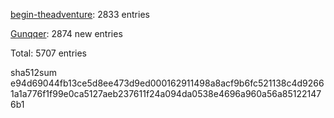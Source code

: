 [begin-theadventure](https://github.com/begin-theadventure): 2833 entries

[Gunqqer](https://github.com/gunqqer): 2874 new entries

Total: 5707 entries

sha512sum e94d69044fb13ce5d8ee473d9ed000162911498a8acf9b6fc521138c4d92661a1a776f1f99e0ca5127aeb237611f24a094da0538e4696a960a56a851221476b1